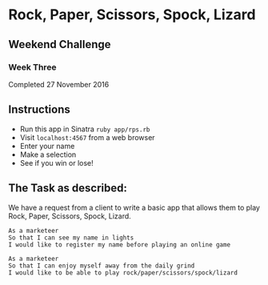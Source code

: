 # Rock, Paper, Scissors, Spock, Lizard
## Weekend Challenge
### Week Three
Completed 27 November 2016

Instructions
-------

* Run this app in Sinatra ```ruby app/rps.rb```
* Visit ```localhost:4567``` from a web browser
* Enter your name
* Make a selection
* See if you win or lose!

The Task as described:
-----

We have a request from a client to write a basic app that allows them to play Rock, Paper, Scissors, Spock, Lizard.


```
As a marketeer
So that I can see my name in lights
I would like to register my name before playing an online game
```

```
As a marketeer
So that I can enjoy myself away from the daily grind
I would like to be able to play rock/paper/scissors/spock/lizard
```
